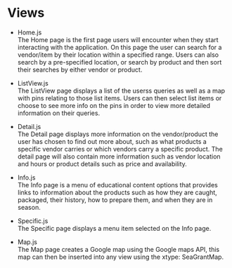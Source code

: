 # Views

* Home.js  
	The Home page is the first page users will encounter when they start interacting with the application. On this page the user can search for a vendor/item by their location within a specified range. Users can also search by a pre-specified location, or search by product and then sort their searches by either vendor or product.

* ListView.js  
	The ListView page displays a list of the userss queries as well as a map with pins relating to those list items. Users can then select list items or choose to see more info on the pins in order to view more detailed information on their queries.

* Detail.js  
	The Detail page displays more information on the vendor/product the user has chosen to find out more about, such as what products a specific vendor carries or which vendors carry a specific product. The detail page will also contain more information such as vendor location and hours or product details such as price and availability.

* Info.js  
	The Info page is a menu of educational content options that provides links to information about the products such as how they are caught, packaged, their history, how to prepare them, and when they are in season.

* Specific.js  
	The Specific page displays a menu item selected on the Info page.

* Map.js  
	The Map page creates a Google map using the Google maps API, this map can then be inserted into any view using the xtype: SeaGrantMap.
